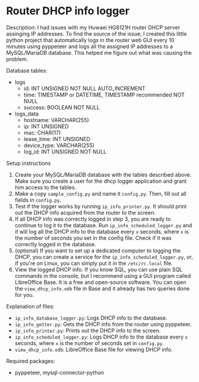 # Router DHCP info logger

Description:
I had issues with my Huwaei HG8121H	router DHCP server assinging IP addresses. 
To find the source of the issue, I created this little python project that 
automatically logs in the router web GUI every 10 minutes using pyppeteer and 
logs all the assigned IP addresses to a MySQL/MariaDB database. This helped me 
figure out what was causing the problem.

Database tables:
- logs
  - id: INT UNSIGNED NOT NULL AUTO_INCREMENT
  - time: TIMESTAMP or DATETIME, TIMESTAMP recommended NOT NULL
  - success: BOOLEAN NOT NULL
- logs_data
  - hostname: VARCHAR(255)
  - ip: INT UNSIGNED
  - mac: CHAR(17)
  - lease_time: INT UNSIGNED
  - device_type: VARCHAR(255)
  - log_id: INT UNSIGNED NOT NULL

Setup instructions
1. Create your MySQL/MariaDB database with the tables described above. Make 
   sure you create a user for the dhcp logger application and grant him access 
   to the tables.
2. Make a copy `sample_config.py` and name it `config.py`. Then, fill out all 
   fields in `config.py`.
3. Test if the logger works by running `ip_info_printer.py`. It should print 
   out the DHCP info acquired from the router to the screen.
4. If all DHCP info was correctly logged in step 3, you are ready to continue 
   to log it to the database. Run `ip_info_scheduled_logger.py` and it will
   log all the DHCP info to the database every `x` seconds, where `x` is the 
   number of seconds you set in the config file. Check if it was correctly 
   logged in the database.
5. (optional) If you want to set up a dedicated computer to logging the DHCP, 
   you can create a service for the `ip_info_scheduled_logger.py`, or, if 
   you're on Linux, you can simply put it in the `/etc/rc.local` file.
6. View the logged DHCP info. If you know SQL, you can use plain SQL commands 
   in the console, but I recommend using a GUI program called LibreOffice 
   Base. It is a free and open-source software. You can open the 
   `view_dhcp_info.odb` file in Base and it already has two queries done 
   for you.
   
Explanation of files:
- `ip_info_database_logger.py`: Logs DHCP info to the database.
- `ip_info_getter.py`: Gets the DHCP info from the router using 
   pyppeteer.
- `ip_info_printer.py`: Prints out the DHCP info to the screen.
- `ip_info_scheduled_logger.py`: Logs DHCP info to the database every `x` 
   seconds, where `x` is the number of seconds set in `config.py`.
- `view_dhcp_info.odb`: LibreOffice Base file for viewing DHCP info.

Required packages:
- pyppeteer, mysql-connector-python

